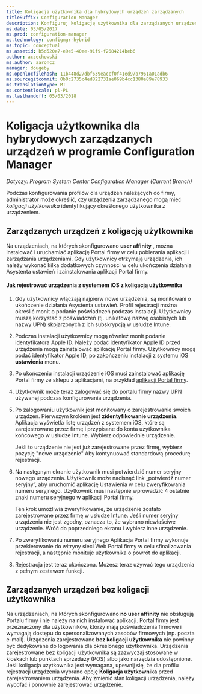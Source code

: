 ```yaml
---
title: Koligacja użytkownika dla hybrydowych urządzeń zarządzanych
titleSuffix: Configuration Manager
description: Konfiguruj koligację użytkownika dla zarządzanych urządzeń w programie Configuration Manager.
ms.date: 03/05/2017
ms.prod: configuration-manager
ms.technology: configmgr-hybrid
ms.topic: conceptual
ms.assetid: b5d520a7-e9e5-40ee-91f9-f2684214beb6
author: aczechowski
ms.author: aaroncz
manager: dougeby
ms.openlocfilehash: 11b448d27dbf639eaccf0f41ed97b7961a01adb6
ms.sourcegitcommit: 0b0c2735c4ed822731ae069b4cc1380e89e78933
ms.translationtype: MT
ms.contentlocale: pl-PL
ms.lasthandoff: 05/03/2018
---
```

# <a name="user-affinity-for-hybrid-managed-devices-in-configuration-manager"></a>Koligacja użytkownika dla hybrydowych zarządzanych urządzeń w programie Configuration Manager

*Dotyczy: Program System Center Configuration Manager (Current Branch)*

Podczas konfigurowania profilów dla urządzeń należących do firmy, administrator może określić, czy urządzenia zarządzanego mogą mieć *koligacji użytkownika* identyfikujący określonego użytkownika z urządzeniem.  

##  <a name="BKMK_iOSCP"></a> Zarządzanych urządzeń z koligacją użytkownika  
 Na urządzeniach, na których skonfigurowano **user affinity** , można instalować i uruchamiać aplikację Portal firmy w celu pobierania aplikacji i zarządzania urządzeniami. Gdy użytkownicy otrzymają urządzenia, ich należy wykonać kilka dodatkowych czynności w celu ukończenia działania Asystenta ustawień i zainstalowania aplikacji Portal firmy.  

#### <a name="how-to-enroll-ios-devices-with-user-affinity"></a>Jak rejestrować urządzenia z systemem iOS z koligacją użytkownika  

1.  Gdy użytkownicy włączają najpierw nowe urządzenia, są monitowani o ukończenie działania Asystenta ustawień. Profil rejestracji można określić monit o podanie poświadczeń podczas instalacji. Użytkownicy muszą korzystać z poświadczeń (tj. unikatową nazwę osobistych lub nazwy UPN) skojarzonych z ich subskrypcją w usłudze Intune.  

2.  Podczas instalacji użytkownicy mogą również monit podanie identyfikatora Apple ID. Należy podać identyfikator Apple ID przed urządzenia mogą zainstalować aplikację Portal firmy. Użytkownicy mogą podać identyfikator Apple ID, po zakończeniu instalacji z systemu iOS **ustawienia** menu.  

3.  Po ukończeniu instalacji urządzenie iOS musi zainstalować aplikację Portal firmy ze sklepu z aplikacjami, na przykład [aplikacji Portal firmy](https://itunes.apple.com/us/app/id719171358).  

4.  Użytkownik może teraz zalogować się do portalu firmy nazwy UPN używanej podczas konfigurowania urządzenia.  

5.  Po zalogowaniu użytkownik jest monitowany o zarejestrowanie swoich urządzeń. Pierwszym krokiem jest **zidentyfikowanie urządzenia**. Aplikacja wyświetla listę urządzeń z systemem iOS, które są zarejestrowane przez firmę i przypisane do konta użytkownika końcowego w usłudze Intune. Wybierz odpowiednie urządzenie.  

     Jeśli to urządzenie nie jest już zarejestrowane przez firmę, wybierz pozycję "nowe urządzenie" Aby kontynuować standardową procedurę rejestracji.  

6.  Na następnym ekranie użytkownik musi potwierdzić numer seryjny nowego urządzenia. Użytkownik może nacisnąć link „potwierdź numer seryjny”, aby uruchomić aplikację Ustawienia w celu zweryfikowania numeru seryjnego. Użytkownik musi następnie wprowadzić 4 ostatnie znaki numeru seryjnego w aplikacji Portal firmy.  

     Ten krok umożliwia zweryfikowanie, że urządzenie zostało zarejestrowane przez firmę w usłudze Intune. Jeśli numer seryjny urządzenia nie jest zgodny, oznacza to, że wybrano niewłaściwe urządzenie. Wróć do poprzedniego ekranu i wybierz inne urządzenie.  

7.  Po zweryfikowaniu numeru seryjnego Aplikacja Portal firmy wykonuje przekierowanie do witryny sieci Web Portal firmy w celu sfinalizowania rejestracji, a następnie monituje użytkownika o powrót do aplikacji.  

8.  Rejestracja jest teraz ukończona. Możesz teraz używać tego urządzenia z pełnym zestawem funkcji.  

##  <a name="BKMK_noUA"></a> Zarządzanych urządzeń bez koligacji użytkownika  
 Na urządzeniach, na których skonfigurowano **no user affinity** nie obsługują Portalu firmy i nie należy na nich instalować aplikacji. Portal firmy jest przeznaczony dla użytkowników, którzy mają poświadczenia firmowe i wymagają dostępu do spersonalizowanych zasobów firmowych (np. poczta e-mail). Urządzenia zarejestrowane **bez koligacji użytkownika** nie powinny być dedykowane do logowania dla określonego użytkownika. Urządzenia zarejestrowane bez koligacji użytkownika są zazwyczaj stosowane w kioskach lub punktach sprzedaży (POS) albo jako narzędzia udostępnione. Jeśli koligacja użytkownika jest wymagana, upewnij się, że dla profilu rejestracji urządzenia wybrano opcję **Koligacja użytkownika** przed zarejestrowaniem urządzenia. Aby zmienić stan koligacji urządzenia, należy wycofać i ponownie zarejestrować urządzenie.
